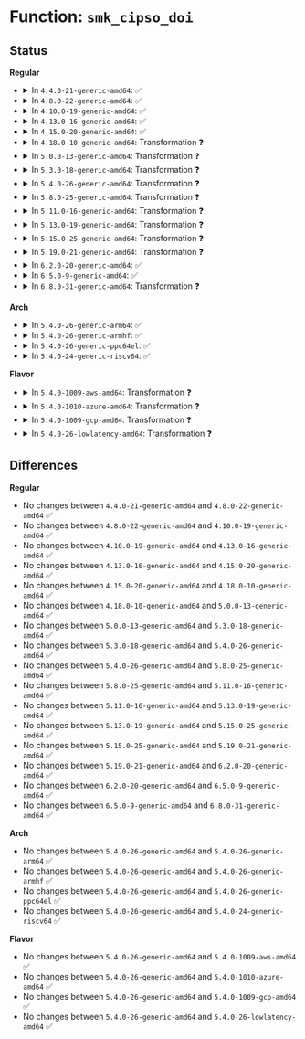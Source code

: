 # Function: <code>smk_cipso_doi</code>

## Status
<b>Regular</b>
<ul>
<li>
<details>
<summary>In <code>4.4.0-21-generic-amd64</code>: ✅</summary>

```c
void smk_cipso_doi()
```

```json
{
  "name": "smk_cipso_doi",
  "collision_type": "Unique Static",
  "inline_type": "No",
  "funcs": [
    {
      "addr": 18446744071582400032,
      "name": "smk_cipso_doi",
      "external": false,
      "loc": "security/smack/smackfs.c:711",
      "file": "security/smack/smackfs.c",
      "inline": "seen, unknown",
      "caller_inline": [],
      "caller_func": [
        "security/smack/smackfs.c:smk_write_doi"
      ]
    }
  ],
  "symbols": [
    {
      "addr": 18446744071582400032,
      "name": "smk_cipso_doi",
      "section": ".text",
      "bind": "STB_LOCAL",
      "size": 363
    }
  ]
}
```
</details>
</li>
<li>
<details>
<summary>In <code>4.8.0-22-generic-amd64</code>: ✅</summary>

```c
void smk_cipso_doi()
```

```json
{
  "name": "smk_cipso_doi",
  "collision_type": "Unique Static",
  "inline_type": "No",
  "funcs": [
    {
      "addr": 18446744071582621088,
      "name": "smk_cipso_doi",
      "external": false,
      "loc": "security/smack/smackfs.c:706",
      "file": "security/smack/smackfs.c",
      "inline": "seen, unknown",
      "caller_inline": [],
      "caller_func": [
        "security/smack/smackfs.c:smk_write_doi"
      ]
    }
  ],
  "symbols": [
    {
      "addr": 18446744071582621088,
      "name": "smk_cipso_doi",
      "section": ".text",
      "bind": "STB_LOCAL",
      "size": 363
    }
  ]
}
```
</details>
</li>
<li>
<details>
<summary>In <code>4.10.0-19-generic-amd64</code>: ✅</summary>

```c
void smk_cipso_doi()
```

```json
{
  "name": "smk_cipso_doi",
  "collision_type": "Unique Static",
  "inline_type": "No",
  "funcs": [
    {
      "addr": 18446744071582714512,
      "name": "smk_cipso_doi",
      "external": false,
      "loc": "security/smack/smackfs.c:706",
      "file": "security/smack/smackfs.c",
      "inline": "seen, unknown",
      "caller_inline": [],
      "caller_func": [
        "security/smack/smackfs.c:smk_write_doi"
      ]
    }
  ],
  "symbols": [
    {
      "addr": 18446744071582714512,
      "name": "smk_cipso_doi",
      "section": ".text",
      "bind": "STB_LOCAL",
      "size": 363
    }
  ]
}
```
</details>
</li>
<li>
<details>
<summary>In <code>4.13.0-16-generic-amd64</code>: ✅</summary>

```c
void smk_cipso_doi()
```

```json
{
  "name": "smk_cipso_doi",
  "collision_type": "Unique Static",
  "inline_type": "No",
  "funcs": [
    {
      "addr": 18446744071582807888,
      "name": "smk_cipso_doi",
      "external": false,
      "loc": "security/smack/smackfs.c:711",
      "file": "security/smack/smackfs.c",
      "inline": "seen, unknown",
      "caller_inline": [],
      "caller_func": [
        "security/smack/smackfs.c:smk_write_doi"
      ]
    }
  ],
  "symbols": [
    {
      "addr": 18446744071582807888,
      "name": "smk_cipso_doi",
      "section": ".text",
      "bind": "STB_LOCAL",
      "size": 358
    }
  ]
}
```
</details>
</li>
<li>
<details>
<summary>In <code>4.15.0-20-generic-amd64</code>: ✅</summary>

```c
void smk_cipso_doi()
```

```json
{
  "name": "smk_cipso_doi",
  "collision_type": "Unique Static",
  "inline_type": "No",
  "funcs": [
    {
      "addr": 18446744071582964704,
      "name": "smk_cipso_doi",
      "external": false,
      "loc": "security/smack/smackfs.c:711",
      "file": "security/smack/smackfs.c",
      "inline": "seen, unknown",
      "caller_inline": [],
      "caller_func": [
        "security/smack/smackfs.c:smk_write_doi"
      ]
    }
  ],
  "symbols": [
    {
      "addr": 18446744071582964704,
      "name": "smk_cipso_doi",
      "section": ".text",
      "bind": "STB_LOCAL",
      "size": 358
    }
  ]
}
```
</details>
</li>
<li>
<details>
<summary>In <code>4.18.0-10-generic-amd64</code>: Transformation ❓</summary>

```c
void smk_cipso_doi()
```

```json
{
  "name": "smk_cipso_doi",
  "collision_type": "Unique Static",
  "inline_type": "No",
  "funcs": [
    {
      "addr": 0,
      "name": "smk_cipso_doi",
      "external": false,
      "loc": "security/smack/smackfs.c:711",
      "file": "security/smack/smackfs.c",
      "inline": "seen, unknown",
      "caller_inline": [],
      "caller_func": [
        "security/smack/smackfs.c:init_smk_fs",
        "security/smack/smackfs.c:smk_write_doi"
      ]
    }
  ],
  "symbols": [
    {
      "addr": 18446744071583165584,
      "name": "smk_cipso_doi",
      "section": ".text",
      "bind": "STB_LOCAL",
      "size": 244
    },
    {
      "addr": 18446744071583172869,
      "name": "smk_cipso_doi.cold.20",
      "section": ".text",
      "bind": "STB_LOCAL",
      "size": 121
    }
  ]
}
```
</details>
</li>
<li>
<details>
<summary>In <code>5.0.0-13-generic-amd64</code>: Transformation ❓</summary>

```c
void smk_cipso_doi()
```

```json
{
  "name": "smk_cipso_doi",
  "collision_type": "Unique Static",
  "inline_type": "No",
  "funcs": [
    {
      "addr": 0,
      "name": "smk_cipso_doi",
      "external": false,
      "loc": "security/smack/smackfs.c:711",
      "file": "security/smack/smackfs.c",
      "inline": "seen, unknown",
      "caller_inline": [],
      "caller_func": [
        "security/smack/smackfs.c:init_smk_fs",
        "security/smack/smackfs.c:smk_write_doi"
      ]
    }
  ],
  "symbols": [
    {
      "addr": 18446744071583282688,
      "name": "smk_cipso_doi",
      "section": ".text",
      "bind": "STB_LOCAL",
      "size": 252
    },
    {
      "addr": 18446744071583289173,
      "name": "smk_cipso_doi.cold.20",
      "section": ".text",
      "bind": "STB_LOCAL",
      "size": 121
    }
  ]
}
```
</details>
</li>
<li>
<details>
<summary>In <code>5.3.0-18-generic-amd64</code>: Transformation ❓</summary>

```c
void smk_cipso_doi()
```

```json
{
  "name": "smk_cipso_doi",
  "collision_type": "Unique Static",
  "inline_type": "No",
  "funcs": [
    {
      "addr": 0,
      "name": "smk_cipso_doi",
      "external": false,
      "loc": "security/smack/smackfs.c:683",
      "file": "security/smack/smackfs.c",
      "inline": "seen, unknown",
      "caller_inline": [],
      "caller_func": [
        "security/smack/smackfs.c:init_smk_fs",
        "security/smack/smackfs.c:smk_write_doi"
      ]
    }
  ],
  "symbols": [
    {
      "addr": 18446744071583470048,
      "name": "smk_cipso_doi",
      "section": ".text",
      "bind": "STB_LOCAL",
      "size": 262
    },
    {
      "addr": 18446744071583476466,
      "name": "smk_cipso_doi.cold",
      "section": ".text",
      "bind": "STB_LOCAL",
      "size": 121
    }
  ]
}
```
</details>
</li>
<li>
<details>
<summary>In <code>5.4.0-26-generic-amd64</code>: Transformation ❓</summary>

```c
void smk_cipso_doi()
```

```json
{
  "name": "smk_cipso_doi",
  "collision_type": "Unique Static",
  "inline_type": "No",
  "funcs": [
    {
      "addr": 0,
      "name": "smk_cipso_doi",
      "external": false,
      "loc": "security/smack/smackfs.c:683",
      "file": "security/smack/smackfs.c",
      "inline": "seen, unknown",
      "caller_inline": [],
      "caller_func": [
        "security/smack/smackfs.c:init_smk_fs",
        "security/smack/smackfs.c:smk_write_doi"
      ]
    }
  ],
  "symbols": [
    {
      "addr": 18446744071583576000,
      "name": "smk_cipso_doi",
      "section": ".text",
      "bind": "STB_LOCAL",
      "size": 262
    },
    {
      "addr": 18446744071583582418,
      "name": "smk_cipso_doi.cold",
      "section": ".text",
      "bind": "STB_LOCAL",
      "size": 121
    }
  ]
}
```
</details>
</li>
<li>
<details>
<summary>In <code>5.8.0-25-generic-amd64</code>: Transformation ❓</summary>

```c
void smk_cipso_doi()
```

```json
{
  "name": "smk_cipso_doi",
  "collision_type": "Unique Static",
  "inline_type": "No",
  "funcs": [
    {
      "addr": 0,
      "name": "smk_cipso_doi",
      "external": false,
      "loc": "security/smack/smackfs.c:684",
      "file": "security/smack/smackfs.c",
      "inline": "seen, unknown",
      "caller_inline": [],
      "caller_func": [
        "security/smack/smackfs.c:init_smk_fs",
        "security/smack/smackfs.c:smk_write_doi"
      ]
    }
  ],
  "symbols": [
    {
      "addr": 18446744071583927840,
      "name": "smk_cipso_doi",
      "section": ".text",
      "bind": "STB_LOCAL",
      "size": 214
    },
    {
      "addr": 18446744071583935010,
      "name": "smk_cipso_doi.cold",
      "section": ".text",
      "bind": "STB_LOCAL",
      "size": 121
    }
  ]
}
```
</details>
</li>
<li>
<details>
<summary>In <code>5.11.0-16-generic-amd64</code>: Transformation ❓</summary>

```c
void smk_cipso_doi()
```

```json
{
  "name": "smk_cipso_doi",
  "collision_type": "Unique Static",
  "inline_type": "No",
  "funcs": [
    {
      "addr": 0,
      "name": "smk_cipso_doi",
      "external": false,
      "loc": "security/smack/smackfs.c:684",
      "file": "security/smack/smackfs.c",
      "inline": "seen, unknown",
      "caller_inline": [],
      "caller_func": [
        "security/smack/smackfs.c:init_smk_fs",
        "security/smack/smackfs.c:smk_write_doi"
      ]
    }
  ],
  "symbols": [
    {
      "addr": 18446744071584048016,
      "name": "smk_cipso_doi",
      "section": ".text",
      "bind": "STB_LOCAL",
      "size": 214
    },
    {
      "addr": 18446744071591367237,
      "name": "smk_cipso_doi.cold",
      "section": ".text",
      "bind": "STB_LOCAL",
      "size": 121
    }
  ]
}
```
</details>
</li>
<li>
<details>
<summary>In <code>5.13.0-19-generic-amd64</code>: Transformation ❓</summary>

```c
void smk_cipso_doi()
```

```json
{
  "name": "smk_cipso_doi",
  "collision_type": "Unique Static",
  "inline_type": "No",
  "funcs": [
    {
      "addr": 0,
      "name": "smk_cipso_doi",
      "external": false,
      "loc": "security/smack/smackfs.c:684",
      "file": "security/smack/smackfs.c",
      "inline": "seen, unknown",
      "caller_inline": [],
      "caller_func": [
        "security/smack/smackfs.c:init_smk_fs",
        "security/smack/smackfs.c:smk_write_doi"
      ]
    }
  ],
  "symbols": [
    {
      "addr": 18446744071584075776,
      "name": "smk_cipso_doi",
      "section": ".text",
      "bind": "STB_LOCAL",
      "size": 216
    },
    {
      "addr": 18446744071591310286,
      "name": "smk_cipso_doi.cold",
      "section": ".text",
      "bind": "STB_LOCAL",
      "size": 121
    }
  ]
}
```
</details>
</li>
<li>
<details>
<summary>In <code>5.15.0-25-generic-amd64</code>: Transformation ❓</summary>

```c
void smk_cipso_doi()
```

```json
{
  "name": "smk_cipso_doi",
  "collision_type": "Unique Static",
  "inline_type": "No",
  "funcs": [
    {
      "addr": 0,
      "name": "smk_cipso_doi",
      "external": false,
      "loc": "security/smack/smackfs.c:684",
      "file": "security/smack/smackfs.c",
      "inline": "seen, unknown",
      "caller_inline": [],
      "caller_func": [
        "security/smack/smackfs.c:init_smk_fs",
        "security/smack/smackfs.c:smk_write_doi"
      ]
    }
  ],
  "symbols": [
    {
      "addr": 18446744071584447808,
      "name": "smk_cipso_doi",
      "section": ".text",
      "bind": "STB_LOCAL",
      "size": 207
    },
    {
      "addr": 18446744071592301828,
      "name": "smk_cipso_doi.cold",
      "section": ".text",
      "bind": "STB_LOCAL",
      "size": 113
    }
  ]
}
```
</details>
</li>
<li>
<details>
<summary>In <code>5.19.0-21-generic-amd64</code>: Transformation ❓</summary>

```c
void smk_cipso_doi()
```

```json
{
  "name": "smk_cipso_doi",
  "collision_type": "Unique Static",
  "inline_type": "No",
  "funcs": [
    {
      "addr": 0,
      "name": "smk_cipso_doi",
      "external": false,
      "loc": "security/smack/smackfs.c:684",
      "file": "security/smack/smackfs.c",
      "inline": "seen, unknown",
      "caller_inline": [],
      "caller_func": [
        "security/smack/smackfs.c:init_smk_fs",
        "security/smack/smackfs.c:smk_write_doi"
      ]
    }
  ],
  "symbols": [
    {
      "addr": 18446744071585089056,
      "name": "smk_cipso_doi",
      "section": ".text",
      "bind": "STB_LOCAL",
      "size": 338
    },
    {
      "addr": 18446744071594083275,
      "name": "smk_cipso_doi.cold",
      "section": ".text",
      "bind": "STB_LOCAL",
      "size": 111
    }
  ]
}
```
</details>
</li>
<li>
<details>
<summary>In <code>6.2.0-20-generic-amd64</code>: ✅</summary>

```c
void smk_cipso_doi()
```

```json
{
  "name": "smk_cipso_doi",
  "collision_type": "Unique Static",
  "inline_type": "No",
  "funcs": [
    {
      "addr": 18446744071585812512,
      "name": "smk_cipso_doi",
      "external": false,
      "loc": "security/smack/smackfs.c:684",
      "file": "security/smack/smackfs.c",
      "inline": "seen, unknown",
      "caller_inline": [],
      "caller_func": [
        "security/smack/smackfs.c:init_smk_fs",
        "security/smack/smackfs.c:init_smk_fs",
        "security/smack/smackfs.c:smk_write_doi"
      ]
    }
  ],
  "symbols": [
    {
      "addr": 18446744071585812512,
      "name": "smk_cipso_doi",
      "section": ".text",
      "bind": "STB_LOCAL",
      "size": 442
    }
  ]
}
```
</details>
</li>
<li>
<details>
<summary>In <code>6.5.0-9-generic-amd64</code>: ✅</summary>

```c
void smk_cipso_doi()
```

```json
{
  "name": "smk_cipso_doi",
  "collision_type": "Unique Static",
  "inline_type": "No",
  "funcs": [
    {
      "addr": 18446744071586044416,
      "name": "smk_cipso_doi",
      "external": false,
      "loc": "security/smack/smackfs.c:684",
      "file": "security/smack/smackfs.c",
      "inline": "seen, unknown",
      "caller_inline": [],
      "caller_func": [
        "security/smack/smackfs.c:init_smk_fs",
        "security/smack/smackfs.c:init_smk_fs",
        "security/smack/smackfs.c:smk_write_doi"
      ]
    }
  ],
  "symbols": [
    {
      "addr": 18446744071586044416,
      "name": "smk_cipso_doi",
      "section": ".text",
      "bind": "STB_LOCAL",
      "size": 442
    }
  ]
}
```
</details>
</li>
<li>
<details>
<summary>In <code>6.8.0-31-generic-amd64</code>: Transformation ❓</summary>

```c
void smk_cipso_doi()
```

```json
{
  "name": "smk_cipso_doi",
  "collision_type": "Unique Static",
  "inline_type": "No",
  "funcs": [
    {
      "addr": 0,
      "name": "smk_cipso_doi",
      "external": false,
      "loc": "security/smack/smackfs.c:682",
      "file": "security/smack/smackfs.c",
      "inline": "seen, unknown",
      "caller_inline": [],
      "caller_func": [
        "security/smack/smackfs.c:init_smk_fs",
        "security/smack/smackfs.c:init_smk_fs",
        "security/smack/smackfs.c:smk_write_doi"
      ]
    }
  ],
  "symbols": [
    {
      "addr": 18446744071586291184,
      "name": "smk_cipso_doi",
      "section": ".text",
      "bind": "STB_LOCAL",
      "size": 485
    },
    {
      "addr": 18446744071597526840,
      "name": "smk_cipso_doi.cold",
      "section": ".text",
      "bind": "STB_LOCAL",
      "size": 20
    }
  ]
}
```
</details>
</li>
</ul>
<b>Arch</b>
<ul>
<li>
<details>
<summary>In <code>5.4.0-26-generic-arm64</code>: ✅</summary>

```c
void smk_cipso_doi()
```

```json
{
  "name": "smk_cipso_doi",
  "collision_type": "Unique Static",
  "inline_type": "No",
  "funcs": [
    {
      "addr": 18446603336495352608,
      "name": "smk_cipso_doi",
      "external": false,
      "loc": "security/smack/smackfs.c:683",
      "file": "security/smack/smackfs.c",
      "inline": "seen, unknown",
      "caller_inline": [],
      "caller_func": [
        "security/smack/smackfs.c:init_smk_fs",
        "security/smack/smackfs.c:smk_write_doi"
      ]
    }
  ],
  "symbols": [
    {
      "addr": 18446603336495352608,
      "name": "smk_cipso_doi",
      "section": ".text",
      "bind": "STB_LOCAL",
      "size": 380
    }
  ]
}
```
</details>
</li>
<li>
<details>
<summary>In <code>5.4.0-26-generic-armhf</code>: ✅</summary>

```c
void smk_cipso_doi()
```

```json
{
  "name": "smk_cipso_doi",
  "collision_type": "Unique Static",
  "inline_type": "No",
  "funcs": [
    {
      "addr": 3228728436,
      "name": "smk_cipso_doi",
      "external": false,
      "loc": "security/smack/smackfs.c:683",
      "file": "security/smack/smackfs.c",
      "inline": "seen, unknown",
      "caller_inline": [],
      "caller_func": [
        "security/smack/smackfs.c:init_smk_fs",
        "security/smack/smackfs.c:smk_write_doi"
      ]
    }
  ],
  "symbols": [
    {
      "addr": 3228728436,
      "name": "smk_cipso_doi",
      "section": ".text",
      "bind": "STB_LOCAL",
      "size": 412
    }
  ]
}
```
</details>
</li>
<li>
<details>
<summary>In <code>5.4.0-26-generic-ppc64el</code>: ✅</summary>

```c
void smk_cipso_doi()
```

```json
{
  "name": "smk_cipso_doi",
  "collision_type": "Unique Static",
  "inline_type": "No",
  "funcs": [
    {
      "addr": 13835058055289362480,
      "name": "smk_cipso_doi",
      "external": false,
      "loc": "security/smack/smackfs.c:683",
      "file": "security/smack/smackfs.c",
      "inline": "seen, unknown",
      "caller_inline": [],
      "caller_func": [
        "security/smack/smackfs.c:init_smk_fs",
        "security/smack/smackfs.c:smk_write_doi"
      ]
    }
  ],
  "symbols": [
    {
      "addr": 13835058055289362480,
      "name": "smk_cipso_doi",
      "section": ".text",
      "bind": "STB_LOCAL",
      "size": 460
    }
  ]
}
```
</details>
</li>
<li>
<details>
<summary>In <code>5.4.0-24-generic-riscv64</code>: ✅</summary>

```c
void smk_cipso_doi()
```

```json
{
  "name": "smk_cipso_doi",
  "collision_type": "Unique Static",
  "inline_type": "No",
  "funcs": [
    {
      "addr": 18446743936274561886,
      "name": "smk_cipso_doi",
      "external": false,
      "loc": "security/smack/smackfs.c:683",
      "file": "security/smack/smackfs.c",
      "inline": "seen, unknown",
      "caller_inline": [],
      "caller_func": [
        "security/smack/smackfs.c:init_smk_fs",
        "security/smack/smackfs.c:smk_write_doi"
      ]
    }
  ],
  "symbols": [
    {
      "addr": 18446743936274561886,
      "name": "smk_cipso_doi",
      "section": ".text",
      "bind": "STB_LOCAL",
      "size": 316
    }
  ]
}
```
</details>
</li>
</ul>
<b>Flavor</b>
<ul>
<li>
<details>
<summary>In <code>5.4.0-1009-aws-amd64</code>: Transformation ❓</summary>

```c
void smk_cipso_doi()
```

```json
{
  "name": "smk_cipso_doi",
  "collision_type": "Unique Static",
  "inline_type": "No",
  "funcs": [
    {
      "addr": 0,
      "name": "smk_cipso_doi",
      "external": false,
      "loc": "security/smack/smackfs.c:683",
      "file": "security/smack/smackfs.c",
      "inline": "seen, unknown",
      "caller_inline": [],
      "caller_func": [
        "security/smack/smackfs.c:init_smk_fs",
        "security/smack/smackfs.c:smk_write_doi"
      ]
    }
  ],
  "symbols": [
    {
      "addr": 18446744071583544736,
      "name": "smk_cipso_doi",
      "section": ".text",
      "bind": "STB_LOCAL",
      "size": 262
    },
    {
      "addr": 18446744071583551154,
      "name": "smk_cipso_doi.cold",
      "section": ".text",
      "bind": "STB_LOCAL",
      "size": 121
    }
  ]
}
```
</details>
</li>
<li>
<details>
<summary>In <code>5.4.0-1010-azure-amd64</code>: Transformation ❓</summary>

```c
void smk_cipso_doi()
```

```json
{
  "name": "smk_cipso_doi",
  "collision_type": "Unique Static",
  "inline_type": "No",
  "funcs": [
    {
      "addr": 0,
      "name": "smk_cipso_doi",
      "external": false,
      "loc": "security/smack/smackfs.c:683",
      "file": "security/smack/smackfs.c",
      "inline": "seen, unknown",
      "caller_inline": [],
      "caller_func": [
        "security/smack/smackfs.c:init_smk_fs",
        "security/smack/smackfs.c:smk_write_doi"
      ]
    }
  ],
  "symbols": [
    {
      "addr": 18446744071583481792,
      "name": "smk_cipso_doi",
      "section": ".text",
      "bind": "STB_LOCAL",
      "size": 262
    },
    {
      "addr": 18446744071583488210,
      "name": "smk_cipso_doi.cold",
      "section": ".text",
      "bind": "STB_LOCAL",
      "size": 121
    }
  ]
}
```
</details>
</li>
<li>
<details>
<summary>In <code>5.4.0-1009-gcp-amd64</code>: Transformation ❓</summary>

```c
void smk_cipso_doi()
```

```json
{
  "name": "smk_cipso_doi",
  "collision_type": "Unique Static",
  "inline_type": "No",
  "funcs": [
    {
      "addr": 0,
      "name": "smk_cipso_doi",
      "external": false,
      "loc": "security/smack/smackfs.c:683",
      "file": "security/smack/smackfs.c",
      "inline": "seen, unknown",
      "caller_inline": [],
      "caller_func": [
        "security/smack/smackfs.c:init_smk_fs",
        "security/smack/smackfs.c:smk_write_doi"
      ]
    }
  ],
  "symbols": [
    {
      "addr": 18446744071583528512,
      "name": "smk_cipso_doi",
      "section": ".text",
      "bind": "STB_LOCAL",
      "size": 262
    },
    {
      "addr": 18446744071583534930,
      "name": "smk_cipso_doi.cold",
      "section": ".text",
      "bind": "STB_LOCAL",
      "size": 121
    }
  ]
}
```
</details>
</li>
<li>
<details>
<summary>In <code>5.4.0-26-lowlatency-amd64</code>: Transformation ❓</summary>

```c
void smk_cipso_doi()
```

```json
{
  "name": "smk_cipso_doi",
  "collision_type": "Unique Static",
  "inline_type": "No",
  "funcs": [
    {
      "addr": 0,
      "name": "smk_cipso_doi",
      "external": false,
      "loc": "security/smack/smackfs.c:683",
      "file": "security/smack/smackfs.c",
      "inline": "seen, unknown",
      "caller_inline": [],
      "caller_func": [
        "security/smack/smackfs.c:init_smk_fs",
        "security/smack/smackfs.c:smk_write_doi"
      ]
    }
  ],
  "symbols": [
    {
      "addr": 18446744071583625456,
      "name": "smk_cipso_doi",
      "section": ".text",
      "bind": "STB_LOCAL",
      "size": 262
    },
    {
      "addr": 18446744071583631874,
      "name": "smk_cipso_doi.cold",
      "section": ".text",
      "bind": "STB_LOCAL",
      "size": 121
    }
  ]
}
```
</details>
</li>
</ul>

## Differences
<b>Regular</b>
<ul>
<li>
No changes between <code>4.4.0-21-generic-amd64</code> and <code>4.8.0-22-generic-amd64</code> ✅
</li>
<li>
No changes between <code>4.8.0-22-generic-amd64</code> and <code>4.10.0-19-generic-amd64</code> ✅
</li>
<li>
No changes between <code>4.10.0-19-generic-amd64</code> and <code>4.13.0-16-generic-amd64</code> ✅
</li>
<li>
No changes between <code>4.13.0-16-generic-amd64</code> and <code>4.15.0-20-generic-amd64</code> ✅
</li>
<li>
No changes between <code>4.15.0-20-generic-amd64</code> and <code>4.18.0-10-generic-amd64</code> ✅
</li>
<li>
No changes between <code>4.18.0-10-generic-amd64</code> and <code>5.0.0-13-generic-amd64</code> ✅
</li>
<li>
No changes between <code>5.0.0-13-generic-amd64</code> and <code>5.3.0-18-generic-amd64</code> ✅
</li>
<li>
No changes between <code>5.3.0-18-generic-amd64</code> and <code>5.4.0-26-generic-amd64</code> ✅
</li>
<li>
No changes between <code>5.4.0-26-generic-amd64</code> and <code>5.8.0-25-generic-amd64</code> ✅
</li>
<li>
No changes between <code>5.8.0-25-generic-amd64</code> and <code>5.11.0-16-generic-amd64</code> ✅
</li>
<li>
No changes between <code>5.11.0-16-generic-amd64</code> and <code>5.13.0-19-generic-amd64</code> ✅
</li>
<li>
No changes between <code>5.13.0-19-generic-amd64</code> and <code>5.15.0-25-generic-amd64</code> ✅
</li>
<li>
No changes between <code>5.15.0-25-generic-amd64</code> and <code>5.19.0-21-generic-amd64</code> ✅
</li>
<li>
No changes between <code>5.19.0-21-generic-amd64</code> and <code>6.2.0-20-generic-amd64</code> ✅
</li>
<li>
No changes between <code>6.2.0-20-generic-amd64</code> and <code>6.5.0-9-generic-amd64</code> ✅
</li>
<li>
No changes between <code>6.5.0-9-generic-amd64</code> and <code>6.8.0-31-generic-amd64</code> ✅
</li>
</ul>
<b>Arch</b>
<ul>
<li>
No changes between <code>5.4.0-26-generic-amd64</code> and <code>5.4.0-26-generic-arm64</code> ✅
</li>
<li>
No changes between <code>5.4.0-26-generic-amd64</code> and <code>5.4.0-26-generic-armhf</code> ✅
</li>
<li>
No changes between <code>5.4.0-26-generic-amd64</code> and <code>5.4.0-26-generic-ppc64el</code> ✅
</li>
<li>
No changes between <code>5.4.0-26-generic-amd64</code> and <code>5.4.0-24-generic-riscv64</code> ✅
</li>
</ul>
<b>Flavor</b>
<ul>
<li>
No changes between <code>5.4.0-26-generic-amd64</code> and <code>5.4.0-1009-aws-amd64</code> ✅
</li>
<li>
No changes between <code>5.4.0-26-generic-amd64</code> and <code>5.4.0-1010-azure-amd64</code> ✅
</li>
<li>
No changes between <code>5.4.0-26-generic-amd64</code> and <code>5.4.0-1009-gcp-amd64</code> ✅
</li>
<li>
No changes between <code>5.4.0-26-generic-amd64</code> and <code>5.4.0-26-lowlatency-amd64</code> ✅
</li>
</ul>
